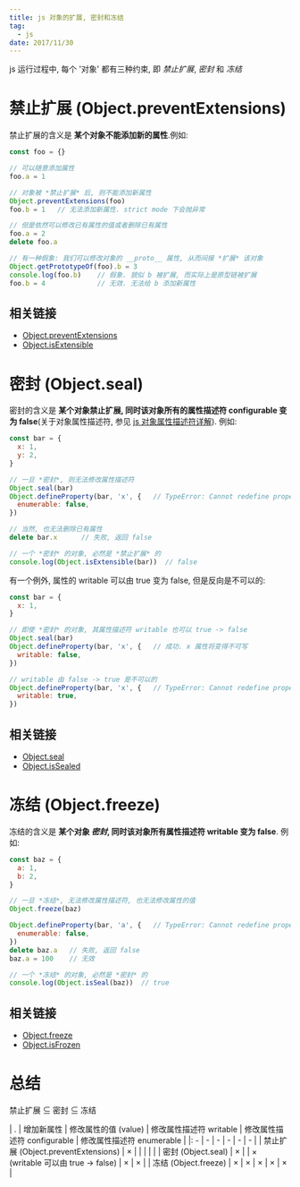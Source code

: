 ```yaml
---
title: js 对象的扩展, 密封和冻结
tag:
  - js
date: 2017/11/30
---
```


js 运行过程中, 每个 '对象' 都有三种约束, 即 *禁止扩展*, *密封* 和 *冻结*

# 禁止扩展 (Object.preventExtensions)
禁止扩展的含义是 **某个对象不能添加新的属性**.例如:
```js
const foo = {}

// 可以随意添加属性
foo.a = 1  

// 对象被 *禁止扩展* 后, 则不能添加新属性
Object.preventExtensions(foo)
foo.b = 1   // 无法添加新属性. strict mode 下会抛异常

// 但是依然可以修改已有属性的值或者删除已有属性
foo.a = 2
delete foo.a

// 有一种假象: 我们可以修改对象的 __proto__ 属性, 从而间接 *扩展* 该对象
Object.getPrototypeOf(foo).b = 3
console.log(foo.b)    // 假象. 貌似 b 被扩展, 而实际上是原型链被扩展
foo.b = 4             // 无效. 无法给 b 添加新属性
```

## 相关链接
* [Object.preventExtensions](https://developer.mozilla.org/zh-CN/docs/Web/JavaScript/Reference/Global_Objects/Object/preventExtensions)
* [Object.isExtensible](https://developer.mozilla.org/zh-CN/docs/Web/JavaScript/Reference/Global_Objects/Object/isExtensible)

# 密封 (Object.seal)
密封的含义是 **某个对象禁止扩展, 同时该对象所有的属性描述符 configurable 变为 false**(关于对象属性描述符, 参见 [js 对象属性描述符详解](http://js.walfud.com/js-%E5%AF%B9%E8%B1%A1%E5%B1%9E%E6%80%A7%E6%8F%8F%E8%BF%B0%E7%AC%A6%E8%AF%A6%E8%A7%A3/)). 例如:
```js
const bar = {
  x: 1,
  y: 2,
}

// 一旦 *密封*, 则无法修改属性描述符
Object.seal(bar)
Object.defineProperty(bar, 'x', {   // TypeError: Cannot redefine property: x
  enumerable: false,
})

// 当然, 也无法删除已有属性
delete bar.x      // 失败, 返回 false

// 一个 *密封* 的对象, 必然是 *禁止扩展* 的
console.log(Object.isExtensible(bar))  // false
```

有一个例外, 属性的 writable 可以由 true 变为 false, 但是反向是不可以的:
```js
const bar = {
  x: 1,
}

// 即使 *密封* 的对象, 其属性描述符 writable 也可以 true -> false 
Object.seal(bar)
Object.defineProperty(bar, 'x', {   // 成功. x 属性将变得不可写
  writable: false,
})

// writable 由 false -> true 是不可以的
Object.defineProperty(bar, 'x', {   // TypeError: Cannot redefine property: x
  writable: true,
})
```

## 相关链接
* [Object.seal](https://developer.mozilla.org/zh-CN/docs/Web/JavaScript/Reference/Global_Objects/Object/seal)
* [Object.isSealed](https://developer.mozilla.org/zh-CN/docs/Web/JavaScript/Reference/Global_Objects/Object/isSealed)


# 冻结 (Object.freeze)
冻结的含义是 **某个对象 *密封*, 同时该对象所有属性描述符 writable 变为 false**. 例如:
```js
const baz = {
  a: 1,
  b: 2,
}

// 一旦 *冻结*, 无法修改属性描述符, 也无法修改属性的值
Object.freeze(baz)

Object.defineProperty(bar, 'a', {   // TypeError: Cannot redefine property: a
  enumerable: false,
})
delete baz.a   // 失败, 返回 false
baz.a = 100    // 无效

// 一个 *冻结* 的对象, 必然是 *密封* 的
console.log(Object.isSeal(baz))  // true
```

## 相关链接
* [Object.freeze](https://developer.mozilla.org/zh-CN/docs/Web/JavaScript/Reference/Global_Objects/Object/freeze)
* [Object.isFrozen](https://developer.mozilla.org/zh-CN/docs/Web/JavaScript/Reference/Global_Objects/Object/isFrozen)

# 总结
禁止扩展 ⊆ 密封 ⊆ 冻结

| . | 增加新属性 | 修改属性的值 (value) | 修改属性描述符 writable | 修改属性描述符 configurable | 修改属性描述符 enumerable |
|: - | - | - | - | - | - |
| 禁止扩展 (Object.preventExtensions) | × | | | | |
| 密封 (Object.seal) | × | | × (writable 可以由 true -> false) | × | × |
| 冻结 (Object.freeze) | × | × | × | × | × |